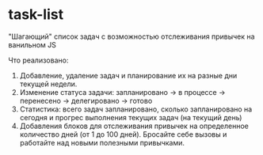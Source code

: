 # task-list
"Шагающий" список задач с возможностью отслеживания привычек на ванильном JS

Что реализовано:
1. Добавление, удаление задач и планирование их на разные дни текущей недели.
2. Изменение статуса задачи: запланировано -> в процессе -> перенесено -> делегировано -> готово
3. Статистика: всего задач запланировано, сколько запланировано на сегодня и прогрес выполнения текущих задач (на текущий день)
4. Добавления блоков для отслеживания привычек на определенное количество дней (от 1 до 100 дней). Бросайте себе вызовы и работайте над новыми полезными привычками.
